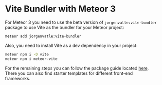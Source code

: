 # Vite Bundler with Meteor 3

For Meteor 3 you need to use the beta version of `jorgenvatle:vite-bundler` package to use Vite as the bundler for your Meteor project:

```bash
meteor add jorgenvatle:vite-bundler
```

Also, you need to install Vite as a dev dependency in your project:

```bash
meteor npm i -D vite
meteor npm i meteor-vite
```

For the remaining steps you can follow the package guide located [here](https://github.com/JorgenVatle/meteor-vite). There you can also find starter templates for different front-end frameworks.
